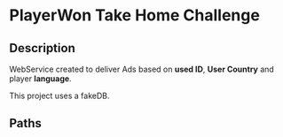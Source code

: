 # PlayerWon Take Home Challenge

## Description
WebService created to deliver Ads based on **used ID**, **User Country** and player **language**.

This project uses a fakeDB.


## Paths



